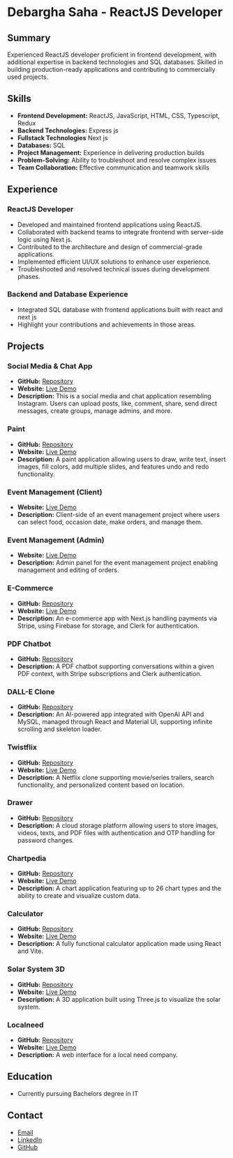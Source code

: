 
# Debargha Saha - ReactJS Developer

## Summary

Experienced ReactJS developer proficient in frontend development, with additional expertise in backend technologies and SQL databases. Skilled in building production-ready applications and contributing to commercially used projects.

## Skills

- **Frontend Development:** ReactJS, JavaScript, HTML, CSS, Typescript, Redux
- **Backend Technologies:** Express js
- **Fullstack Technologies** Next js
- **Databases:** SQL
- **Project Management:** Experience in delivering production builds
- **Problem-Solving:** Ability to troubleshoot and resolve complex issues
- **Team Collaboration:** Effective communication and teamwork skills

## Experience

### ReactJS Developer 

- Developed and maintained frontend applications using ReactJS.
- Collaborated with backend teams to integrate frontend with server-side logic using Next js.
- Contributed to the architecture and design of commercial-grade applications.
- Implemented efficient UI/UX solutions to enhance user experience.
- Troubleshooted and resolved technical issues during development phases.

### Backend and Database Experience

- Integrated SQL database with frontend applications built with react and next js
- Highlight your contributions and achievements in those areas.

## Projects

### Social Media & Chat App
- **GitHub:** [Repository](https://github.com/DEBargha2004/next-chat-fixed)
- **Website:** [Live Demo](https://next-chat-sable.vercel.app/)
- **Description:** 
  This is a social media and chat application resembling Instagram. Users can upload posts, like, comment, share, send direct messages, create groups, manage admins, and more.

### Paint
- **GitHub:** [Repository](https://github.com/DEBargha2004/paint)
- **Website:** [Live Demo](https://slotiad-paint.netlify.app/)
- **Description:** 
  A paint application allowing users to draw, write text, insert images, fill colors, add multiple slides, and features undo and redo functionality.

### Event Management (Client)
- **Website:** [Live Demo](https://client-event-management.vercel.app/)
- **Description:** 
  Client-side of an event management project where users can select food, occasion date, make orders, and manage them.

### Event Management (Admin)
- **Website:** [Live Demo](https://admin-event-management.vercel.app/)
- **Description:** 
  Admin panel for the event management project enabling management and editing of orders.

### E-Commerce
- **GitHub:** [Repository](https://github.com/DEBargha2004)
- **Website:** [Live Demo](https://next-ecommerce-kappa-one.vercel.app/)
- **Description:** 
  An e-commerce app with Next.js handling payments via Stripe, using Firebase for storage, and Clerk for authentication.

### PDF Chatbot
- **GitHub:** [Repository](https://github.com/DEBargha2004/pdfchatbot)
- **Description:** 
  A PDF chatbot supporting conversations within a given PDF context, with Stripe subscriptions and Clerk authentication.

### DALL-E Clone
- **GitHub:** [Repository](https://github.com/DEBargha2004/Dalle-clone)
- **Description:** 
  An AI-powered app integrated with OpenAI API and MySQL, managed through React and Material UI, supporting infinite scrolling and skeleton loader.

### Twistflix
- **GitHub:** [Repository](https://github.com/DEBargha2004/Twistflix)
- **Website:** [Live Demo](https://gleeful-semifreddo-feef56.netlify.app/)
- **Description:** 
  A Netflix clone supporting movie/series trailers, search functionality, and personalized content based on location.

### Drawer
- **GitHub:** [Repository](https://github.com/DEBargha2004/Backup)
- **Description:** 
  A cloud storage platform allowing users to store images, videos, texts, and PDF files with authentication and OTP handling for password changes.

### Chartpedia
- **GitHub:** [Repository](https://github.com/DEBargha2004/Chartpedia)
- **Website:** [Live Demo](https://idyllic-seahorse-db0098.netlify.app/)
- **Description:** 
  A chart application featuring up to 26 chart types and the ability to create and visualize custom data.

### Calculator
- **GitHub:** [Repository](https://github.com/DEBargha2004/vite-calculator)
- **Website:** [Live Demo](https://resilient-bavarois-e54d9c.netlify.app/)
- **Description:** 
  A fully functional calculator application made using React and Vite.

### Solar System 3D

- **GitHub:** [Repository](https://github.com/DEBargha2004/solar_system)
- **Website:** [Live Demo](https://peppy-dolphin-afeba3.netlify.app/)
- **Description:** 
  A 3D application built using Three.js to visualize the solar system.

### Localneed

- **GitHub:** [Repository](https://github.com/DEBargha2004/localneed_final)
- **Website:** [Live Demo](https://deluxe-cuchufli-6e43bd.netlify.app/)
- **Description:** 
  A web interface for a local need company.

## Education

- Currently pursuing Bachelors degree in IT

## Contact

- [Email](mailto:debarghasaha16@gmail.com)
- [LinkedIn](https://www.linkedin.com/in/debargha-saha-07b738192/)
- [GitHub](https://github.com/DEBargha2004)